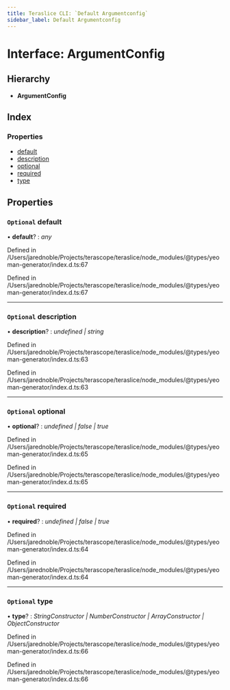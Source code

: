 ```yaml
---
title: Teraslice CLI: `Default Argumentconfig`
sidebar_label: Default Argumentconfig
---
```


# Interface: ArgumentConfig

## Hierarchy

* **ArgumentConfig**

## Index

### Properties

* [default](default.argumentconfig.md#optional-default)
* [description](default.argumentconfig.md#optional-description)
* [optional](default.argumentconfig.md#optional-optional)
* [required](default.argumentconfig.md#optional-required)
* [type](default.argumentconfig.md#optional-type)

## Properties

### `Optional` default

• **default**? : *any*

Defined in /Users/jarednoble/Projects/terascope/teraslice/node_modules/@types/yeoman-generator/index.d.ts:67

Defined in /Users/jarednoble/Projects/terascope/teraslice/node_modules/@types/yeoman-generator/index.d.ts:67

___

### `Optional` description

• **description**? : *undefined | string*

Defined in /Users/jarednoble/Projects/terascope/teraslice/node_modules/@types/yeoman-generator/index.d.ts:63

Defined in /Users/jarednoble/Projects/terascope/teraslice/node_modules/@types/yeoman-generator/index.d.ts:63

___

### `Optional` optional

• **optional**? : *undefined | false | true*

Defined in /Users/jarednoble/Projects/terascope/teraslice/node_modules/@types/yeoman-generator/index.d.ts:65

Defined in /Users/jarednoble/Projects/terascope/teraslice/node_modules/@types/yeoman-generator/index.d.ts:65

___

### `Optional` required

• **required**? : *undefined | false | true*

Defined in /Users/jarednoble/Projects/terascope/teraslice/node_modules/@types/yeoman-generator/index.d.ts:64

Defined in /Users/jarednoble/Projects/terascope/teraslice/node_modules/@types/yeoman-generator/index.d.ts:64

___

### `Optional` type

• **type**? : *StringConstructor | NumberConstructor | ArrayConstructor | ObjectConstructor*

Defined in /Users/jarednoble/Projects/terascope/teraslice/node_modules/@types/yeoman-generator/index.d.ts:66

Defined in /Users/jarednoble/Projects/terascope/teraslice/node_modules/@types/yeoman-generator/index.d.ts:66
